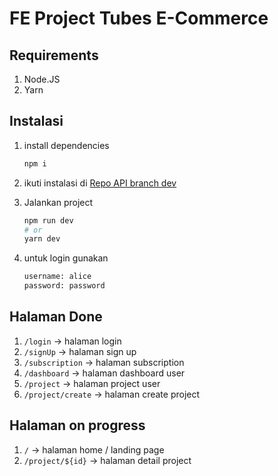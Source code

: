 # FE Project Tubes E-Commerce

## Requirements

1. Node.JS
2. Yarn

## Instalasi

1. install dependencies

   ```bash
   npm i

   ```

2. ikuti instalasi di [Repo API branch dev](https://github.com/snaztoz/e-commerce-api/tree/dev)
3. Jalankan project
   ```bash
   npm run dev
   # or
   yarn dev
   ```
4. untuk login gunakan
   ```bash
   username: alice
   password: password
   ```

## Halaman Done

1. `/login` -> halaman login
2. `/signUp` -> halaman sign up
3. `/subscription` -> halaman subscription
4. `/dashboard` -> halaman dashboard user
5. `/project` -> halaman project user
6. `/project/create` -> halaman create project

## Halaman on progress

1. `/` -> halaman home / landing page
2. `/project/${id}` -> halaman detail project
